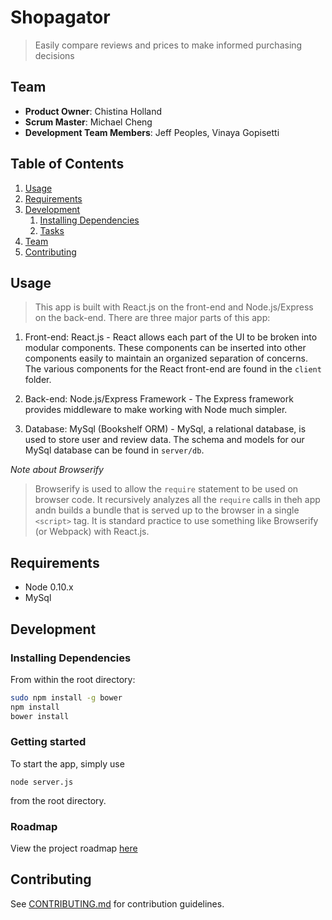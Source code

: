# Shopagator

> Easily compare reviews and prices to make informed purchasing decisions

## Team

  - __Product Owner__: Chistina Holland
  - __Scrum Master__: Michael Cheng
  - __Development Team Members__: Jeff Peoples, Vinaya Gopisetti

## Table of Contents

1. [Usage](#Usage)
1. [Requirements](#requirements)
1. [Development](#development)
    1. [Installing Dependencies](#installing-dependencies)
    1. [Tasks](#tasks)
1. [Team](#team)
1. [Contributing](#contributing)

## Usage

> This app is built with React.js on the front-end and Node.js/Express on the back-end. There are three major parts of this app:

1. Front-end: React.js - React allows each part of the UI to be broken into modular components. These components can be inserted into other components easily to maintain an organized separation of concerns. The various components for the React front-end are found in the `client` folder.

2. Back-end: Node.js/Express Framework - The Express framework provides middleware to make working with Node much simpler.

3. Database: MySql (Bookshelf ORM) - MySql, a relational database, is used to store user and review data. The schema and models for our MySql database can be found in `server/db`. 

*Note about Browserify*

> Browserify is used to allow the `require` statement to be used on browser code. It recursively analyzes all the `require` calls in theh app andn builds a bundle that is served up to the browser in a single `<script>` tag. It is standard practice to use something like Browserify (or Webpack) with React.js.

## Requirements

- Node 0.10.x
- MySql

## Development

### Installing Dependencies

From within the root directory:

```sh
sudo npm install -g bower
npm install
bower install
```

### Getting started

To start the app, simply use

`node server.js`

from the root directory.

### Roadmap

View the project roadmap [here](https://github.com/PebbleFrame/pebbleframe/issues)


## Contributing

See [CONTRIBUTING.md](CONTRIBUTING.md) for contribution guidelines.
